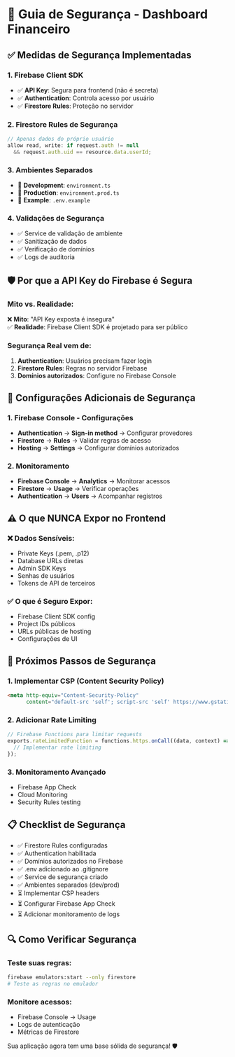 # 🔐 Guia de Segurança - Dashboard Financeiro

## ✅ **Medidas de Segurança Implementadas**

### 1. **Firebase Client SDK**
- ✅ **API Key**: Segura para frontend (não é secreta)
- ✅ **Authentication**: Controla acesso por usuário
- ✅ **Firestore Rules**: Proteção no servidor

### 2. **Firestore Rules de Segurança**
```javascript
// Apenas dados do próprio usuário
allow read, write: if request.auth != null 
  && request.auth.uid == resource.data.userId;
```

### 3. **Ambientes Separados**
- 🔧 **Development**: `environment.ts`
- 🚀 **Production**: `environment.prod.ts`
- 📝 **Example**: `.env.example`

### 4. **Validações de Segurança**
- ✅ Service de validação de ambiente
- ✅ Sanitização de dados
- ✅ Verificação de domínios
- ✅ Logs de auditoria

## 🛡️ **Por que a API Key do Firebase é Segura**

### **Mito vs. Realidade:**
❌ **Mito**: "API Key exposta é insegura"  
✅ **Realidade**: Firebase Client SDK é projetado para ser público

### **Segurança Real vem de:**
1. **Authentication**: Usuários precisam fazer login
2. **Firestore Rules**: Regras no servidor Firebase
3. **Domínios autorizados**: Configure no Firebase Console

## 🔧 **Configurações Adicionais de Segurança**

### **1. Firebase Console - Configurações**
- **Authentication** → **Sign-in method** → Configurar provedores
- **Firestore** → **Rules** → Validar regras de acesso
- **Hosting** → **Settings** → Configurar domínios autorizados

### **2. Monitoramento**
- **Firebase Console** → **Analytics** → Monitorar acessos
- **Firestore** → **Usage** → Verificar operações
- **Authentication** → **Users** → Acompanhar registros

## ⚠️ **O que NUNCA Expor no Frontend**

### ❌ **Dados Sensíveis:**
- Private Keys (.pem, .p12)
- Database URLs diretas
- Admin SDK Keys
- Senhas de usuários
- Tokens de API de terceiros

### ✅ **O que é Seguro Expor:**
- Firebase Client SDK config
- Project IDs públicos
- URLs públicas de hosting
- Configurações de UI

## 🚀 **Próximos Passos de Segurança**

### **1. Implementar CSP (Content Security Policy)**
```html
<meta http-equiv="Content-Security-Policy" 
      content="default-src 'self'; script-src 'self' https://www.gstatic.com">
```

### **2. Adicionar Rate Limiting**
```javascript
// Firebase Functions para limitar requests
exports.rateLimitedFunction = functions.https.onCall((data, context) => {
  // Implementar rate limiting
});
```

### **3. Monitoramento Avançado**
- Firebase App Check
- Cloud Monitoring
- Security Rules testing

## 📋 **Checklist de Segurança**

- ✅ Firestore Rules configuradas
- ✅ Authentication habilitada  
- ✅ Domínios autorizados no Firebase
- ✅ .env adicionado ao .gitignore
- ✅ Service de segurança criado
- ✅ Ambientes separados (dev/prod)
- ⏳ Implementar CSP headers
- ⏳ Configurar Firebase App Check
- ⏳ Adicionar monitoramento de logs

## 🔍 **Como Verificar Segurança**

### **Teste suas regras:**
```bash
firebase emulators:start --only firestore
# Teste as regras no emulador
```

### **Monitore acessos:**
- Firebase Console → Usage
- Logs de autenticação
- Métricas de Firestore

Sua aplicação agora tem uma base sólida de segurança! 🛡️

